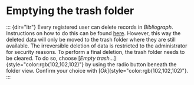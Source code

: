 Emptying the trash folder
=========================
::: {dir="ltr"}
Every registered user can delete records in *Bibliograph*. Instructions on how to do this can be found [here](../manage-records/delete.html).
However, this way the deleted data will only be moved to the trash folder where they are still available. The irreversible deletion of data is restricted to the administrator for security reasons.
To perform a final deletion, the trash folder needs to be cleared. To do so, choose [*Empty trash...*]{style="color:rgb(102,102,102)"} by using the radio button beneath the folder view. Confirm your choice with [*Ok*]{style="color:rgb(102,102,102)"}.
:::
